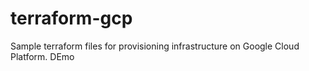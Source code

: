 # terraform-gcp
Sample terraform files for provisioning infrastructure on Google Cloud Platform.
DEmo

